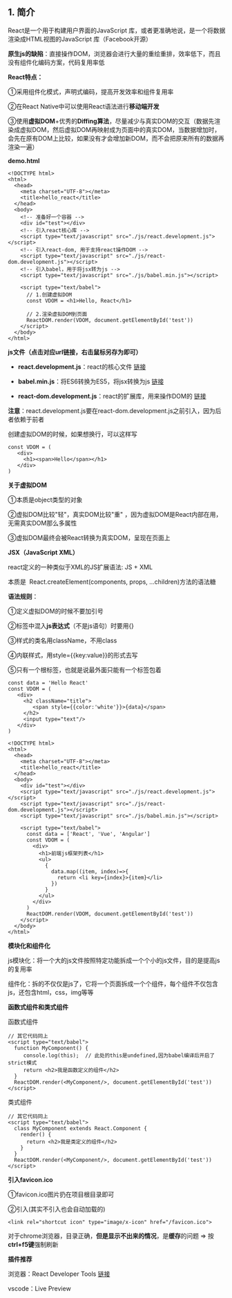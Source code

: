 ## 1. 简介

React是一个用于构建用户界面的JavaScript 库，或者更准确地说，是一个将数据渲染成HTML视图的JavaScript 库（Facebook开源）

**原生js的缺陷**：直接操作DOM，浏览器会进行大量的重绘重排，效率低下，而且没有组件化编码方案，代码复用率低

**React特点：**  

①采用组件化模式，声明式编码，提高开发效率和组件复用率  

②在React Native中可以使用React语法进行**移动端开发**  

③使用**虚拟DOM**+优秀的**Diffing算法**，尽量减少与真实DOM的交互（数据先渲染成虚拟DOM，然后虚拟DOM再映射成为页面中的真实DOM，当数据增加时，会先在原有DOM上比较，如果没有才会增加新DOM，而不会把原来所有的数据再渲染一遍）

**demo.html**

```
<!DOCTYPE html>
<html>
  <head>
    <meta charset="UTF-8"></meta>
    <title>hello_react</title>
  </head>
  <body>
    <!-- 准备好一个容器 -->
    <div id="test"></div>
    <!-- 引入react核心库 -->
    <script type="text/javascript" src="./js/react.development.js"></script>
    <!-- 引入react-dom, 用于支持react操作DOM -->
    <script type="text/javascript" src="./js/react-dom.development.js"></script>
    <!-- 引入babel，用于将jsx转为js -->
    <script type="text/javascript" src="./js/babel.min.js"></script>
 
    <script type="text/babel">
      // 1.创建虚拟DOM
      const VDOM = <h1>Hello, React</h1>

      // 2.渲染虚拟DOM到页面
      ReactDOM.render(VDOM, document.getElementById('test'))
    </script>
  </body>
</html>
```

**js文件（点击对应url链接，右击鼠标另存为即可）** 

- **react.development.js**：react的核心文件 [链接](https://unpkg.com/react@17/umd/react.development.js)

- **babel.min.js**：将ES6转换为ES5，将jsx转换为js [链接](https://unpkg.com/@babel/standalone/babel.min.js)

- **react-dom.development.js**：react的扩展库，用来操作DOM的  [链接](https://unpkg.com/react-dom@17.0.2/umd/react-dom.development.js)

 **注意**：react.development.js要在react-dom.development.js之前引入，因为后者依赖于前者

创建虚拟DOM的时候，如果想换行，可以这样写

```
const VDOM = (
   <div>
     <h1><span>Hello</span></h1>
   </div>
)
```

**关于虚拟DOM**

①本质是object类型的对象

②虚拟DOM比较"轻"，真实DOM比较"重" ，因为虚拟DOM是React内部在用，无需真实DOM那么多属性  

③虚拟DOM最终会被React转换为真实DOM，呈现在页面上

**JSX（JavaScript XML）**

react定义的一种类似于XML的JS扩展语法: JS + XML

本质是  React.createElement(components, props, ...children)方法的语法糖

**语法规则**：

①定义虚拟DOM的时候不要加引号  

②标签中混入**js表达式**（不是js语句）时要用{}  

③样式的类名用className，不用class  

④内联样式，用style={{key:value}}的形式去写 

⑤只有一个根标签，也就是说最外面只能有一个标签包着

```
const data = 'Hello React'
const VDOM = (
   <div>
     <h2 className="title">
        <span style={{color:'white'}}>{data}</span>
     </h2>
     <input type="text"/>
   </div>
)
```

```
<!DOCTYPE html>
<html>
  <head>
    <meta charset="UTF-8"></meta>
    <title>hello_react</title>
  </head>
  <body>
    <div id="test"></div>
    <script type="text/javascript" src="./js/react.development.js"></script>
    <script type="text/javascript" src="./js/react-dom.development.js"></script>
    <script type="text/javascript" src="./js/babel.min.js"></script>
 
    <script type="text/babel">
      const data = ['React', 'Vue', 'Angular']
      const VDOM = (
        <div>
          <h1>前端js框架列表</h1>
          <ul>
            {
              data.map((item, index)=>{
                return <li key={index}>{item}</li>
              })
            }
          </ul>
        </div>
      )
      ReactDOM.render(VDOM, document.getElementById('test'))
    </script>
  </body>
</html>
```

**模块化和组件化**

js模块化：将一个大的js文件按照特定功能拆成一个个小的js文件，目的是提高js的复用率

组件化：拆的不仅仅是js了，它将一个页面拆成一个个组件，每个组件不仅包含js，还包含html，css，img等等

**函数式组件和类式组件**

函数式组件

```
// 其它代码同上
<script type="text/babel">
  function MyComponent() {
     console.log(this);  // 此处的this是undefined,因为babel编译后开启了strict模式
     return <h2>我是函数定义的组件</h2>
  }
  ReactDOM.render(<MyComponent/>, document.getElementById('test'))
</script>
```

类式组件

```
// 其它代码同上
<script type="text/babel">
  class MyComponent extends React.Component {
    render() {
      return <h2>我是类定义的组件</h2>
    }
  }
  ReactDOM.render(<MyComponent/>, document.getElementById('test'))
</script>
```

**引入favicon.ico**

①favicon.ico图片扔在项目根目录即可  

②引入(其实不引入也会自动加载的)

```cobol
<link rel="shortcut icon" type="image/x-icon" href="/favicon.ico">
```

对于chrome浏览器，目录正确，**但是显示不出来的情况**，是**缓存**的问题 => 按**ctrl+f5键**强制刷新

**插件推荐**

浏览器：React Developer Tools [链接](https://chrome.pictureknow.com/extension?id=b02ac2064fdb4f888357cecbf6487592)

vscode：Live Preview
